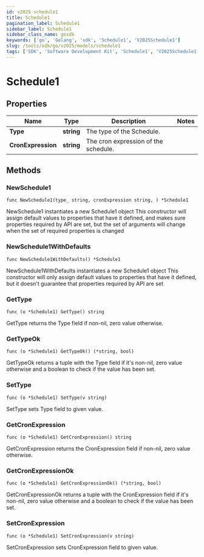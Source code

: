 ```yaml
---
id: v2025-schedule1
title: Schedule1
pagination_label: Schedule1
sidebar_label: Schedule1
sidebar_class_name: gosdk
keywords: ['go', 'Golang', 'sdk', 'Schedule1', 'V2025Schedule1']
slug: /tools/sdk/go/v2025/models/schedule1
tags: ['SDK', 'Software Development Kit', 'Schedule1', 'V2025Schedule1']
---
```


# Schedule1

## Properties

| Name | Type | Description | Notes |
| --- | --- | --- | --- |
| **Type** | **string** | The type of the Schedule. |
| **CronExpression** | **string** | The cron expression of the schedule. |

## Methods

### NewSchedule1

`func NewSchedule1(type_ string, cronExpression string, ) *Schedule1`

NewSchedule1 instantiates a new Schedule1 object This constructor will assign default values to properties that have it defined, and makes sure properties required by API are set, but the set of arguments will change when the set of required properties is changed

### NewSchedule1WithDefaults

`func NewSchedule1WithDefaults() *Schedule1`

NewSchedule1WithDefaults instantiates a new Schedule1 object This constructor will only assign default values to properties that have it defined, but it doesn't guarantee that properties required by API are set

### GetType

`func (o *Schedule1) GetType() string`

GetType returns the Type field if non-nil, zero value otherwise.

### GetTypeOk

`func (o *Schedule1) GetTypeOk() (*string, bool)`

GetTypeOk returns a tuple with the Type field if it's non-nil, zero value otherwise and a boolean to check if the value has been set.

### SetType

`func (o *Schedule1) SetType(v string)`

SetType sets Type field to given value.

### GetCronExpression

`func (o *Schedule1) GetCronExpression() string`

GetCronExpression returns the CronExpression field if non-nil, zero value otherwise.

### GetCronExpressionOk

`func (o *Schedule1) GetCronExpressionOk() (*string, bool)`

GetCronExpressionOk returns a tuple with the CronExpression field if it's non-nil, zero value otherwise and a boolean to check if the value has been set.

### SetCronExpression

`func (o *Schedule1) SetCronExpression(v string)`

SetCronExpression sets CronExpression field to given value.
